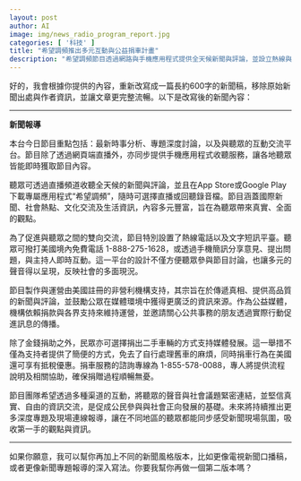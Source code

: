 ```yaml
---
layout: post
author: AI
image: img/news_radio_program_report.jpg
categories: [ '科技' ]
title: "希望調頻推出多元互動與公益捐車計畫"  
description: "希望調頻節目透過網路與手機應用程式提供全天候新聞與評論，並設立熱線與簡訊平台促進聽眾互動，同時推出捐車支持媒體運營的公益方案，讓民眾以多種方式參與新聞傳播與公共事務。"  "
---
```

好的，我會根據你提供的內容，重新改寫成一篇長約600字的新聞稿，移除原始新聞出處與作者資訊，並讓文章更完整流暢。以下是改寫後的新聞內容：  

---

**新聞報導**  

本台今日節目重點包括：最新時事分析、專題深度討論，以及與聽眾的互動交流平台。節目除了透過網頁端直播外，亦同步提供手機應用程式收聽服務，讓各地聽眾皆能即時獲取節目內容。  

聽眾可透過直播頻道收聽全天候的新聞與評論，並且在App Store或Google Play下載專屬應用程式“希望調頻”，隨時可選擇直播或回聽錄音檔。節目涵蓋國際新聞、社會熱點、文化交流及生活資訊，內容多元豐富，旨在為聽眾帶來真實、全面的觀點。  

為了促進與聽眾之間的雙向交流，節目特別設置了熱線電話以及文字短訊平臺。聽眾可撥打美國境內免費電話 1-888-275-1628，或透過手機簡訊分享意見、提出問題，與主持人即時互動。這一平台的設計不僅方便聽眾參與節目討論，也讓多元的聲音得以呈現，反映社會的多面現況。  

節目製作與運營由美國註冊的非營利機構支持，其宗旨在於傳遞真相、提供高品質的新聞與評論，並鼓勵公眾在媒體環境中獲得更廣泛的資訊來源。作為公益媒體，機構依賴捐款與各界支持來維持運營，並邀請關心公共事務的朋友透過實際行動促進訊息的傳播。  

除了金錢捐助之外，民眾亦可選擇捐出二手車輛的方式支持媒體發展。這一舉措不僅為支持者提供了簡便的方式，免去了自行處理舊車的麻煩，同時捐車行為在美國還可享有抵稅優惠。捐車服務的諮詢專線為 1-855-578-0088，專人將提供流程說明及相關協助，確保捐贈過程順暢無憂。  

節目團隊希望透過多種渠道的互動，將聽眾的聲音與社會議題緊密連結，並堅信真實、自由的資訊交流，是促成公民參與與社會正向發展的基礎。未來將持續推出更多深度專題及現場連線報導，讓在不同地區的聽眾都能同步感受新聞現場氛圍，吸收第一手的觀點與資訊。  

---

如果你願意，我可以幫你再加上不同的新聞風格版本，比如更像電視新聞口播稿，或者更像新聞專題報導的深入寫法。你要我幫你再做一個第二版本嗎？